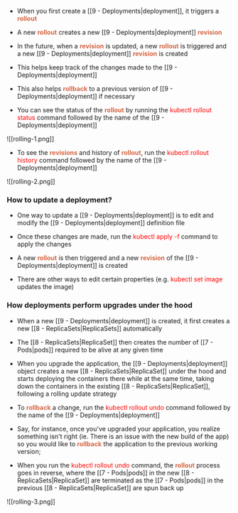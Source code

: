 - When you first create a [[9 - Deployments|deployment]], it triggers a <b><span style="color:#d46644">rollout</span></b>

- A new <b><span style="color:#d46644">rollout</span></b> creates a new [[9 - Deployments|deployment]] <b><span style="color:#d46644">revision</span></b>

- In the future, when a <b><span style="color:#d46644">revision</span></b> is updated, a new <b><span style="color:#d46644">rollout</span></b> is triggered and a new [[9 - Deployments|deployment]] <b><span style="color:#d46644">revision</span></b> is created

- This helps keep track of the changes made to the [[9 - Deployments|deployment]]
- This also helps <b><span style="color:#d46644">rollback</span></b> to a previous version of [[9 - Deployments|deployment]] if necessary

- You can see the status of the <b><span style="color:#d46644">rollout</span></b> by running the <span style="color:red">kubectl rollout status</span> command followed by the name of the [[9 - Deployments|deployment]]

![[rolling-1.png]]

- To see the <b><span style="color:#d46644">revisions</span></b> and history of <b><span style="color:#d46644">rollout</span></b>, run the <span style="color:red">kubectl rollout history</span> command followed by the name of the [[9 - Deployments|deployment]]

![[rolling-2.png]]

### How to update a deployment?

- One way to update a [[9 - Deployments|deployment]] is to edit and modify the [[9 - Deployments|deployment]] definition file

- Once these changes are made, run the <span style="color:red">kubectl apply -f</span> command to apply the changes
- A new <b><span style="color:#d46644">rollout</span></b> is then triggered and a new <b><span style="color:#d46644">revision</span></b> of the [[9 - Deployments|deployment]] is created

- There are other ways to edit certain properties (e.g. <span style="color:red">kubectl set image</span> updates the image)

### How deployments perform upgrades under the hood

- When a new [[9 - Deployments|deployment]] is created, it first creates a new [[8 - ReplicaSets|ReplicaSets]] automatically

- The [[8 - ReplicaSets|ReplicaSet]] then creates the number of [[7 - Pods|pods]] required to be alive at any given time

- When you upgrade the application, the [[9 - Deployments|deployment]] object creates a new [[8 - ReplicaSets|ReplicaSet]] under the hood and starts deploying the containers there while at the same time, taking down the containers in the existing [[8 - ReplicaSets|ReplicaSet]], following a rolling update strategy

- To <b><span style="color:#d46644">rollback</span></b> a change, run the <span style="color:red">kubectl rollout undo</span> command followed by the name of the [[9 - Deployments|deployment]]

- Say, for instance, once you've upgraded your application, you realize something isn't right (ie. There is an issue with the new build of the app) so you would like to <b><span style="color:#d46644">rollback</span></b> the application to the previous working version;

- When you run the <span style="color:red">kubectl rollout undo</span> command, the <b><span style="color:#d46644">rollout</span></b> process goes in reverse, where the [[7 - Pods|pods]] in the new [[8 - ReplicaSets|ReplicaSet]] are terminated as the [[7 - Pods|pods]] in the previous [[8 - ReplicaSets|ReplicaSet]] are spun back up

![[rolling-3.png]]